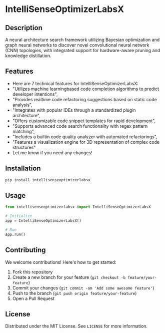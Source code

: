 # IntelliSenseOptimizerLabsX

## Description

A neural architecture search framework utilizing Bayesian optimization and graph neural networks to discover novel convolutional neural network (CNN) topologies, with integrated support for hardware-aware pruning and knowledge distillation.

## Features

- Here are 7 technical features for IntelliSenseOptimizerLabsX:
- "Utilizes machine learningbased code completion algorithms to predict developer intentions",
- "Provides realtime code refactoring suggestions based on static code analysis",
- "Integrates with popular IDEs through a standardized plugin architecture",
- "Offers customizable code snippet templates for rapid development",
- "Supports advanced code search functionality with regex pattern matching",
- "Includes a builtin code quality analyzer with automated refactorings",
- "Features a visualization engine for 3D representation of complex code structures"
- Let me know if you need any changes!
## Installation

```bash
pip install intellisenseoptimizerlabsx
```

## Usage

```python
from intellisenseoptimizerlabsx import IntelliSenseOptimizerLabsX

# Initialize
app = IntelliSenseOptimizerLabsX()

# Run
app.run()
```

## Contributing

We welcome contributions! Here's how to get started:

1. Fork this repository
2. Create a new branch for your feature (`git checkout -b feature/your-feature`)
3. Commit your changes (`git commit -am 'Add some awesome feature'`)
4. Push to the branch (`git push origin feature/your-feature`)
5. Open a Pull Request

## License

Distributed under the MIT License. See `LICENSE` for more information.
